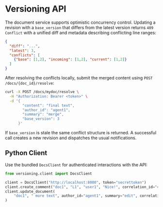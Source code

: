 # Versioning API

The document service supports optimistic concurrency control. Updating a
revision with a `base_version` that differs from the latest version returns
`409 Conflict` with a unified diff and metadata describing conflicting line
ranges:

```json
{
  "diff": "...",
  "latest": 3,
  "conflicts": [
    {"base": [1,2], "incoming": [1,2], "current": [1,2]}
  ]
}
```

After resolving the conflicts locally, submit the merged content using
`POST /docs/{doc_id}/resolve`:

```bash
curl -X POST /docs/mydoc/resolve \
  -H "Authorization: Bearer <token>" \
  -d '{
        "content": "final text",
        "author_id": "agent1",
        "summary": "merge",
        "base_version": 3
      }'
```

If `base_version` is stale the same conflict structure is returned. A
successful call creates a new revision and dispatches the usual notifications.

## Python Client

Use the bundled ``DocsClient`` for authenticated interactions with the API:

```python
from versioning.client import DocsClient

client = DocsClient("http://localhost:8000", token="secrettoken")
client.create_comment("doc1", "L1", "user1", "Nice!", correlation_id="c-1")
client.update_document(
    "doc1", " more text", author_id="agent1", summary="edit", correlation_id="c-2"
)
```
